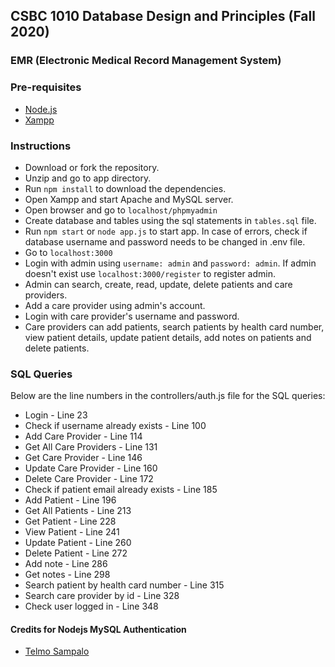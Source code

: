 ## CSBC 1010 Database Design and Principles (Fall 2020)

### EMR (Electronic Medical Record Management System)

### Pre-requisites

- [Node.js](https://nodejs.org)
- [Xampp](https://www.apachefriends.org)

### Instructions

- Download or fork the repository.
- Unzip and go to app directory.
- Run `npm install` to download the dependencies.
- Open Xampp and start Apache and MySQL server.
- Open browser and go to `localhost/phpmyadmin`
- Create database and tables using the sql statements in `tables.sql` file.
- Run `npm start` or `node app.js` to start app. In case of errors, check if database username and password needs to be changed in .env file.
- Go to `localhost:3000`
- Login with admin using `username: admin` and `password: admin`. If admin doesn't exist use `localhost:3000/register` to register admin.
- Admin can search, create, read, update, delete patients and care providers.
- Add a care provider using admin's account.
- Login with care provider's username and password.
- Care providers can add patients, search patients by health card number, view patient details, update patient details, add notes on patients and delete patients.

### SQL Queries

Below are the line numbers in the controllers/auth.js file for the SQL queries:

- Login - Line 23
- Check if username already exists - Line 100
- Add Care Provider - Line 114
- Get All Care Providers - Line 131
- Get Care Provider - Line 146
- Update Care Provider - Line 160
- Delete Care Provider - Line 172
- Check if patient email already exists - Line 185
- Add Patient - Line 196
- Get All Patients - Line 213
- Get Patient - Line 228
- View Patient - Line 241
- Update Patient - Line 260
- Delete Patient - Line 272
- Add note - Line 286
- Get notes - Line 298
- Search patient by health card number - Line 315
- Search care provider by id - Line 328
- Check user logged in - Line 348

#### Credits for Nodejs MySQL Authentication

- [Telmo Sampalo](https://gumroad.com/l/rbBXk)
